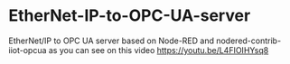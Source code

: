 # EtherNet-IP-to-OPC-UA-server
EtherNet/IP to OPC UA server based on Node-RED and nodered-contrib-iiot-opcua as you can see on this video https://youtu.be/L4FIOIHYsq8

